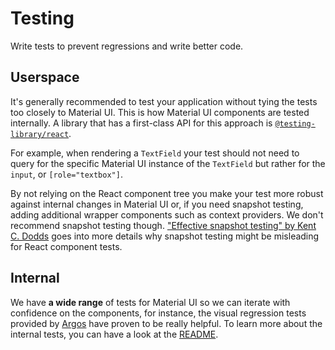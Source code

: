 # Testing

<p class="description">Write tests to prevent regressions and write better code.</p>

## Userspace

It's generally recommended to test your application without tying the tests too closely to Material UI.
This is how Material UI components are tested internally.
A library that has a first-class API for this approach is [`@testing-library/react`](https://testing-library.com/docs/react-testing-library/intro/).

For example, when rendering a `TextField` your test should not need to query for the specific Material UI instance of the `TextField` but rather for the `input`, or `[role="textbox"]`.

By not relying on the React component tree you make your test more robust against internal changes in Material UI or, if you need snapshot testing, adding additional wrapper components such as context providers.
We don't recommend snapshot testing though.
["Effective snapshot testing" by Kent C. Dodds](https://kentcdodds.com/blog/effective-snapshot-testing) goes into more details why snapshot testing might be misleading for React component tests.

## Internal

We have **a wide range** of tests for Material UI so we can
iterate with confidence on the components, for instance, the visual regression tests provided by [Argos](https://argos-ci.com) have proven to be really helpful.
To learn more about the internal tests, you can have a look at the [README](https://github.com/mui/material-ui/blob/HEAD/test/README.md).
